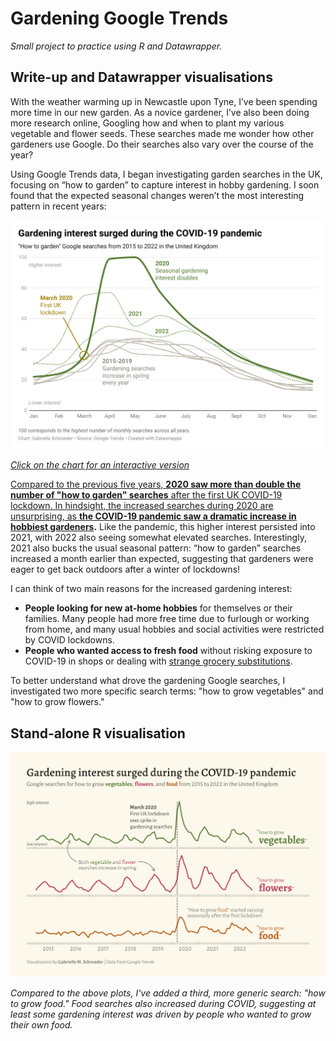 # Gardening Google Trends
*Small project to practice using R and Datawrapper.*

## Write-up and Datawrapper visualisations

With the weather warming up in Newcastle upon Tyne, I’ve been spending more time in our new garden. As a novice gardener, I’ve also been doing more research online, Googling how and when to plant my various vegetable and flower seeds. These searches made me wonder how other gardeners use Google. Do their searches also vary over the course of the year?

Using Google Trends data, I began investigating garden searches in the UK, focusing on “how to garden” to capture interest in hobby gardening. I soon found that the expected seasonal changes weren’t the most interesting pattern in recent years: 

<a href = "https://www.datawrapper.de/_/V90Wd/"><img src="plots/how_to_garden_dw_vis.png" width="700" alt="A line graph showing how interest in gardening, as captured by Google searches for how to garden, changed each month in the UK. Each year, gardening interest is higher in spring and summer than in autumn and winter. In 2020, after the March 2020 COVID lockdown, the seasonal interest is about double that of the previous years.">

*Click on the chart for an interactive version*

Compared to the previous five years, **2020 saw more than double the number of "how to garden" searches** after the first UK COVID-19 lockdown. In hindsight, the increased searches during 2020 are unsurprising, as **[the COVID-19 pandemic saw a dramatic increase in hobbiest gardeners](https://www.mind.org.uk/news-campaigns/news/over-7-million-have-taken-up-gardening-since-the-pandemic-new-research-shows-spending-more-time-in-nature-has-boosted-nation-s-wellbeing/).** Like the pandemic, this higher interest persisted into 2021, with 2022 also seeing somewhat elevated searches. Interestingly, 2021 also bucks the usual seasonal pattern: “how to garden” searches increased a month earlier than expected, suggesting that gardeners were eager to get back outdoors after a winter of lockdowns!

I can think of two main reasons for the increased gardening interest:
* **People looking for new at-home hobbies** for themselves or their families. Many people had more free time due to furlough or working from home, and many usual hobbies and social activities were restricted by COVID lockdowns.
* **People who wanted access to fresh food** without risking exposure to COVID-19 in shops or dealing with [strange grocery substitutions](https://www.theguardian.com/business/2023/mar/25/strawberries-instead-of-bin-liners-poll-reveals-strange-supermarket-delivery-substitutions). 
  
To better understand what drove the gardening Google searches, I investigated two more specific search terms: "how to grow vegetables" and "how to grow flowers."
  
 

## Stand-alone R visualisation

<img src="plots/R_gardening_COVID.png" width = 900> 

*Compared to the above plots, I've added a third, more generic search: "how to grow food." Food searches also increased during COVID, suggesting at least some gardening interest was driven by people who wanted to grow their own food.*
